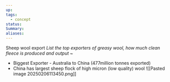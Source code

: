 ```yaml
---
up: 
tags:
  - concept
status: 
Summary:
aliases:
---
```

Sheep wool export
*List the top exporters of greasy wool, how much clean fleece is produced and output*
~ 
- Biggest Exporter - Australia to China (477million tonnes exported)
- China has largest sheep flock of high micron (low quality) wool
![[Pasted image 20250206113450.png]]
